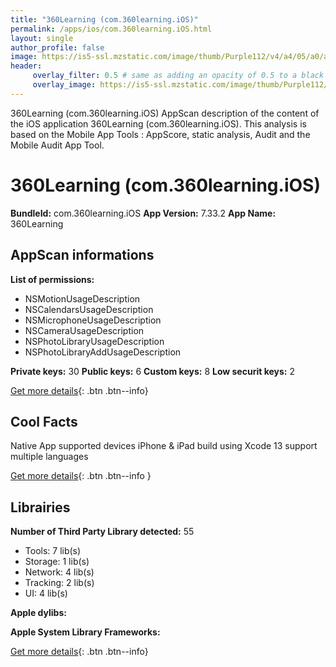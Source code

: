 ```yaml
---
title: "360Learning (com.360learning.iOS)"
permalink: /apps/ios/com.360learning.iOS.html
layout: single
author_profile: false
image: https://is5-ssl.mzstatic.com/image/thumb/Purple112/v4/a4/05/a0/a405a095-992b-a507-945d-8360e6b53b5a/AppIcon-0-0-1x_U007emarketing-0-0-0-4-0-0-sRGB-0-0-0-GLES2_U002c0-512MB-85-220-0-0.png/512x512bb.jpg
header: 
     overlay_filter: 0.5 # same as adding an opacity of 0.5 to a black background
     overlay_image: https://is5-ssl.mzstatic.com/image/thumb/Purple112/v4/a4/05/a0/a405a095-992b-a507-945d-8360e6b53b5a/AppIcon-0-0-1x_U007emarketing-0-0-0-4-0-0-sRGB-0-0-0-GLES2_U002c0-512MB-85-220-0-0.png/512x512bb.jpg
---
```

360Learning (com.360learning.iOS) AppScan description of the content of the iOS application 360Learning (com.360learning.iOS). This analysis is based on the Mobile App Tools : AppScore, static analysis, Audit and the Mobile Audit App Tool.

# 360Learning (com.360learning.iOS)

**BundleId:** com.360learning.iOS
**App Version:** 7.33.2
**App Name:** 360Learning


## AppScan informations 

**List of permissions:** 
- NSMotionUsageDescription
- NSCalendarsUsageDescription
- NSMicrophoneUsageDescription
- NSCameraUsageDescription
- NSPhotoLibraryUsageDescription
- NSPhotoLibraryAddUsageDescription
  
  
**Private keys:** 30
**Public keys:** 6
**Custom keys:** 8
**Low securit keys:** 2
  
[Get more details](/pricing.html){: .btn .btn--info}

## Cool Facts

Native App
supported devices iPhone & iPad
build using Xcode 13
support multiple languages
  
[Get more details](/pricing.html){: .btn .btn--info }

## Librairies 
**Number of Third Party Library detected:** 55
- Tools: 7 lib(s)
- Storage: 1 lib(s)
- Network: 4 lib(s)
- Tracking: 2 lib(s)
- UI: 4 lib(s)


**Apple dylibs:**


**Apple System Library Frameworks:**


  
[Get more details](/pricing.html){: .btn .btn--info}

